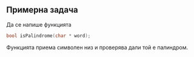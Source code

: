 ## Примерна задача

Да се напише функцията 
```c++ 
bool isPalindrome(char * word);
```
Функцията приема символен низ и проверява дали той е палиндром.
